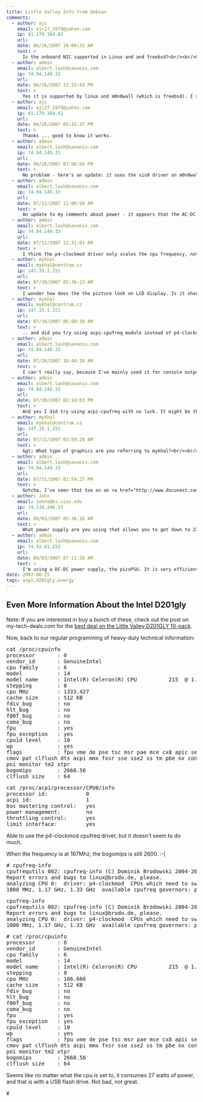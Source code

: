 ```yaml
---
title: Little Valley Info from Debian
comments:
  - author: ajc
    email: ajc27_1979@yahoo.com
    ip: 81.179.164.62
    url:
    date: 06/26/2007 10:00:32 AM
    text: >
      Is the onboard NIC supported in Linux and and freebsd?<br/><br/>Can you post a dmesg output from debian?
  - author: admin
    email: albert.lash@savonix.com
    ip: 74.94.149.33
    url:
    date: 06/26/2007 12:33:43 PM
    text: >
      Yes it is supported by linux and m0n0wall (which is freebsd). I should have captured a dmesg before I removed debian, but now its running m0n0wall.<br/><br/>Its a broadcom driver, though I couldn't find anything about it.
  - author: ajc
    email: ajc27_1979@yahoo.com
    ip: 81.179.164.62
    url:
    date: 06/26/2007 05:42:37 PM
    text: >
      Thanks ... good to know it works.
  - author: admin
    email: albert.lash@savonix.com
    ip: 74.94.149.33
    url:
    date: 06/26/2007 07:06:56 PM
    text: >
      No problem - here's an update: it uses the sis0 driver on m0n0wall, which is good!
  - author: admin
    email: albert.lash@savonix.com
    ip: 74.94.149.33
    url:
    date: 07/12/2007 11:06:50 AM
    text: >
      An update to my comments about power - it appears that the AC-DC external power converter has a big effect on the power consumption. I'm using a different one now and it's only consuming 23 watts at full power. I'm also using a USB stick instead of compact flash, which could have an effect, though I doubt it.
  - author: admin
    email: albert.lash@savonix.com
    ip: 74.94.149.33
    url:
    date: 07/12/2007 11:31:01 AM
    text: >
      I think the p4-clockmod driver only scales the cpu frequency, not the voltage.<br/><br/><blockquote><br/>                       "The speedstep-ich or acpi cpufreq modules offer "<br/>                       "voltage scaling in addition of frequency scaling. "<br/>                       "You should use either one instead of p4-clockmod, "<br/>                       "if possible.\n");<br/></blockquote><br/><br/>It might help in the reduction of heat however.
  - author: mykhal
    email: mykhal@centrum.cz
    ip: 147.33.1.151
    url:
    date: 07/30/2007 05:36:23 AM
    text: >
      I wonder how does the the picture look on LCD display. Is it sharp ?
  - author: mykhal
    email: mykhal@centrum.cz
    ip: 147.33.1.151
    url:
    date: 07/30/2007 06:00:38 AM
    text: >
      .. and did you try using acpi-cpufreq module instead of p4-clockmod ?
  - author: admin
    email: albert.lash@savonix.com
    ip: 74.94.149.33
    url:
    date: 07/30/2007 10:44:18 AM
    text: >
      I can't really say, because I've mainly used it for console output,  meaning that all I see is a command line interface, no graphical user interface. I have no complaints about the console video output.<br/><br/>When it first boots, there is an intel splash screen displaying a fade and a couple of intel logos, that looks good too.<br/><br/>What type of graphics are you referring to mykhal?
  - author: admin
    email: albert.lash@savonix.com
    ip: 74.94.149.33
    url:
    date: 07/30/2007 02:10:03 PM
    text: >
      And yes I did try using acpi-cpufreq with no luck. It might be that the board is too new and the acpi-cpufreq driver will support it in the future.
  - author: mykhal
    email: mykhal@centrum.cz
    ip: 147.33.1.151
    url:
    date: 07/31/2007 03:59:28 AM
    text: >
      &gt; What type of graphics are you referring to mykhal?<br/><br/>I am only interested in quality of the integrated video in general - some integrated video cards may have blurry or unstable picture and are not appropriate for using on desktop.
  - author: admin
    email: albert.lash@savonix.com
    ip: 74.94.149.33
    url:
    date: 07/31/2007 01:54:27 PM
    text: >
      Gotcha, I've seen that too on an <a href="http://www.docunext.com/blog/2007/03/22/amcc-3ware-9650se-sata-ii-pci-express-raid-card-review/" rel="nofollow">AOpen machine I built with a 3Ware RAID card, wasn't sure what the issue was but I think it was because the onboard video was analog and was too close to the power supply</a>.<br/><br/>On the Intel D201GLY, I haven't had any such problems at all, the screen is clear for me and not wavy or fuzzy at all.
  - author: John
    email: johns@ks.uiuc.edu
    ip: 74.134.246.53
    url:
    date: 09/03/2007 05:36:16 AM
    text: >
      What power supply are you using that allows you to get down to 23 watts?<br/>With a run-of-the-mill desktop PSU, mine is using 40 watts.  I'd love to get it down to 23!
  - author: admin
    email: albert.lash@savonix.com
    ip: 74.92.61.253
    url:
    date: 09/03/2007 07:11:38 AM
    text: >
      I'm using a DC-DC power supply, the picoPSU. It is very efficient.<br/><br/><a href="http://www.mini-box.com/s.nl/it.A/id.417/.f" rel="nofollow">http://www.mini-box.com/s.nl/it.A/id.417/.f</a><br/><br/>You'll need a AC-DC adapter, and I use a molex to 4-pin motherboard cable, but those only cost about a buck or so.
date: 2007-06-25
tags: acpi,d201gly,energy
---
```

## <strong>Even More Information About the Intel D201gly</strong>

Note: If you are interested in buy a bunch of these, check out the post on my-tech-deals.com for the <a href="http://www.my-tech-deals.com/blog/2007/06/best-deal-on-the-little-valley.html">best deal on the  Little Valley D201GLY 10-pack</a>.

Now, back to our regular programming of heavy-duty technical information:

<pre class="sh_sh">cat /proc/cpuinfo
processor       : 0
vendor_id       : GenuineIntel
cpu family      : 6
model           : 14
model name      : Intel(R) Celeron(R) CPU          215  @ 1.33GHz
stepping        : 8
cpu MHz         : 1333.427
cache size      : 512 KB
fdiv_bug        : no
hlt_bug         : no
f00f_bug        : no
coma_bug        : no
fpu             : yes
fpu_exception   : yes
cpuid level     : 10
wp              : yes
flags           : fpu vme de pse tsc msr pae mce cx8 apic sep mtrr pge mca
cmov pat clflush dts acpi mmx fxsr sse sse2 ss tm pbe nx constant_tsc up
pni monitor tm2 xtpr
bogomips        : 2668.56
clflush size    : 64</pre>

<pre class="sh_sh">cat /proc/acpi/processor/CPU0/info
processor id:            0
acpi id:                 1
bus mastering control:   yes
power management:        no
throttling control:      yes
limit interface:         yes</pre>

Able to use the p4-clockmod cpufreq driver, but it doesn't seem to do much.

When the frequency is at 167Mhz, the bogomips is still 2600. :-|

<pre class="sh_sh"># cpufreq-info
cpufrequtils 002: cpufreq-info (C) Dominik Brodowski 2004-2006
Report errors and bugs to linux@brodo.de, please.
analyzing CPU 0:  driver: p4-clockmod  CPUs which need to switch frequency at the same time: 0  hardware limits: 167 MHz - 1.33 GHz  available frequency steps: 167 MHz, 333 MHz, 500 MHz, 667 MHz, 833 MHz,
1000 MHz, 1.17 GHz, 1.33 GHz  available cpufreq governors: powersave, conservative, performance  current policy: frequency should be within 167 MHz and 1.33 GHz.                  The governor "performance" may decide which speed to use                  within this range.  current CPU frequency is 1.33 GHz (asserted by call to hardware).</pre>

<pre class="sh_sh">cpufreq-info
cpufrequtils 002: cpufreq-info (C) Dominik Brodowski 2004-2006
Report errors and bugs to linux@brodo.de, please.
analyzing CPU 0:  driver: p4-clockmod  CPUs which need to switch frequency at the same time: 0  hardware limits: 167 MHz - 1.33 GHz  available frequency steps: 167 MHz, 333 MHz, 500 MHz, 667 MHz, 833 MHz,
1000 MHz, 1.17 GHz, 1.33 GHz  available cpufreq governors: powersave, conservative, performance  current policy: frequency should be within 167 MHz and 1.33 GHz.                  The governor "powersave" may decide which speed to use                  within this range.  current CPU frequency is 167 MHz (asserted by call to hardware).</pre>

<pre class="sh_sh"># cat /proc/cpuinfo
processor       : 0
vendor_id       : GenuineIntel
cpu family      : 6
model           : 14
model name      : Intel(R) Celeron(R) CPU          215  @ 1.33GHz
stepping        : 8
cpu MHz         : 166.666
cache size      : 512 KB
fdiv_bug        : no
hlt_bug         : no
f00f_bug        : no
coma_bug        : no
fpu             : yes
fpu_exception   : yes
cpuid level     : 10
wp              : yes
flags           : fpu vme de pse tsc msr pae mce cx8 apic sep mtrr pge mca
cmov pat clflush dts acpi mmx fxsr sse sse2 ss tm pbe nx constant_tsc up
pni monitor tm2 xtpr
bogomips        : 2668.56
clflush size    : 64</pre>

Seems like no matter what the cpu is set to, it consumes 27 watts of power, and that is with a USB flash drive. Not bad, not great.

¥

